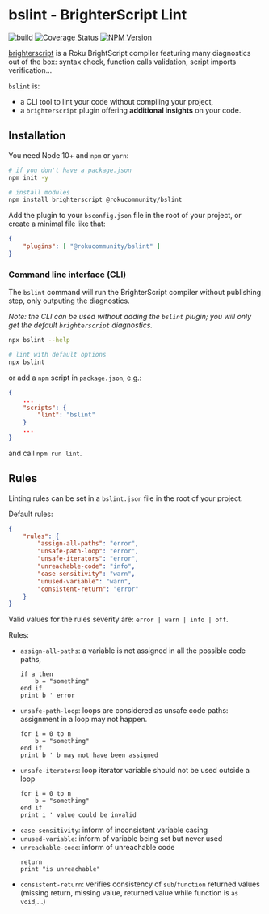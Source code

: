 # bslint - BrighterScript Lint

[![build](https://img.shields.io/github/workflow/status/rokucommunity/bslint/build.svg?logo=github)](https://github.com/rokucommunity/bslint/actions?query=workflow%3Abuild)
[![Coverage Status](https://coveralls.io/repos/github/rokucommunity/bslint/badge.svg?branch=master)](https://coveralls.io/github/rokucommunity/bslint?branch=master)
[![NPM Version](https://img.shields.io/npm/v/@rokucommunity/bslint.svg)](https://npmjs.org/package/bslint)


[brighterscript](https://github.com/rokucommunity/brighterscript) is a Roku
BrightScript compiler featuring many diagnostics out of the box: syntax check,
function calls validation, script imports verification...

`bslint` is:

- a CLI tool to lint your code without compiling your project,
- a `brighterscript` plugin offering **additional insights** on your code.




## Installation

You need Node 10+ and `npm` or `yarn`:

```bash
# if you don't have a package.json
npm init -y

# install modules
npm install brighterscript @rokucommunity/bslint
```

Add the plugin to your `bsconfig.json` file in the root of your project,
or create a minimal file like that:

```json
{
    "plugins": [ "@rokucommunity/bslint" ]
}
```

### Command line interface (CLI)

The `bslint` command will run the BrighterScript compiler without publishing
step, only outputing the diagnostics.

*Note: the CLI can be used without adding the `bslint` plugin; you will only
get the default `brighterscript` diagnostics.*

```bash
npx bslint --help

# lint with default options
npx bslint
```

or add a `npm` script in `package.json`, e.g.:

```json
{
    ...
    "scripts": {
        "lint": "bslint"
    }
    ...
}
```
and call `npm run lint`.

## Rules

Linting rules can be set in a `bslint.json` file in the root of your project.

Default rules:

```json
{
    "rules": {
        "assign-all-paths": "error",
        "unsafe-path-loop": "error",
        "unsafe-iterators": "error",
        "unreachable-code": "info",
        "case-sensitivity": "warn",
        "unused-variable": "warn",
        "consistent-return": "error"
    }
}
```

Valid values for the rules severity are: `error | warn | info | off`.

Rules:

- `assign-all-paths`: a variable is not assigned in all the possible code paths,
    ```brightscript
    if a then
        b = "something"
    end if
    print b ' error
    ```
- `unsafe-path-loop`: loops are considered as unsafe code paths: assignment in a
  loop may not happen.
    ```brightscript
    for i = 0 to n
        b = "something"
    end if
    print b ' b may not have been assigned
    ```
- `unsafe-iterators`: loop iterator variable should not be used outside a loop
    ```brightscript
    for i = 0 to n
        b = "something"
    end if
    print i ' value could be invalid
    ```
- `case-sensitivity`: inform of inconsistent variable casing
- `unused-variable`: inform of variable being set but never used
- `unreachable-code`: inform of unreachable code
    ```brightscript
    return
    print "is unreachable"
    ```
- `consistent-return`: verifies consistency of `sub`/`function` returned values
  (missing return, missing value, returned value while function is `as void`,...)
